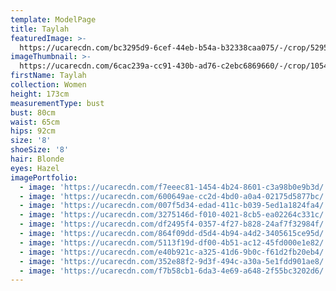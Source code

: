 ```yaml
---
template: ModelPage
title: Taylah
featuredImage: >-
  https://ucarecdn.com/bc3295d9-6cef-44eb-b54a-b32338caa075/-/crop/5295x3526/0,866/-/preview/
imageThumbnail: >-
  https://ucarecdn.com/6cac239a-cc91-430b-ad76-c2ebc6869660/-/crop/1054x1550/254,26/-/preview/
firstName: Taylah
collection: Women
height: 173cm
measurementType: bust
bust: 80cm
waist: 65cm
hips: 92cm
size: '8'
shoeSize: '8'
hair: Blonde
eyes: Hazel
imagePortfolio:
  - image: 'https://ucarecdn.com/f7eeec81-1454-4b24-8601-c3a98b0e9b3d/'
  - image: 'https://ucarecdn.com/600649ae-cc2d-4bd0-a0a4-02175d5877bc/'
  - image: 'https://ucarecdn.com/007f5d34-edad-411c-b039-5ed1a1824fa4/'
  - image: 'https://ucarecdn.com/3275146d-f010-4021-8cb5-ea02264c331c/'
  - image: 'https://ucarecdn.com/df2495f4-0357-4f27-b828-24af7f32984f/'
  - image: 'https://ucarecdn.com/864f09dd-d5d4-4b94-a4d2-3405615ce95d/'
  - image: 'https://ucarecdn.com/5113f19d-df00-4b51-ac12-45fd000e1e82/'
  - image: 'https://ucarecdn.com/e40b921c-a325-41d6-9b0c-f61d2fb20eb4/'
  - image: 'https://ucarecdn.com/352e88f2-9d3f-494c-a30a-5e1fdd901ae8/'
  - image: 'https://ucarecdn.com/f7b58cb1-6da3-4e69-a648-2f55bc3202d6/'
---
```


